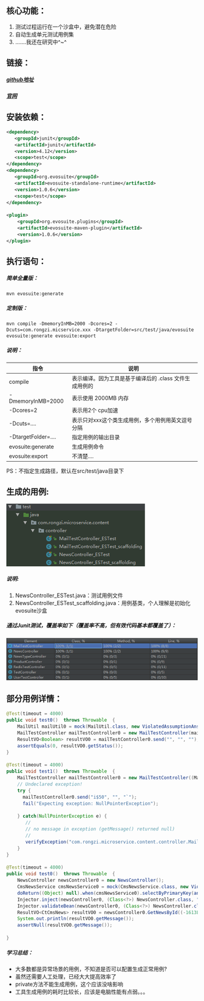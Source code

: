 ## 核心功能：
1. 测试过程运行在一个沙盒中，避免潜在危险
2. 自动生成单元测试用例集
3. .......我还在研究中^~^

## 链接：
##### [github地址](https://github.com/EvoSuite/evosuite)
##### [官网](http://www.evosuite.org/)

## 安装依赖：
```xml
<dependency>
   <groupId>junit</groupId>
   <artifactId>junit</artifactId>
   <version>4.12</version>
   <scope>test</scope>
</dependency>
<dependency>
   <groupId>org.evosuite</groupId>
   <artifactId>evosuite-standalone-runtime</artifactId>
   <version>1.0.6</version>
   <scope>test</scope>
</dependency>

<plugin>
	<groupId>org.evosuite.plugins</groupId>
	<artifactId>evosuite-maven-plugin</artifactId>
	<version>1.0.6</version>
</plugin>
```

## 执行语句：

##### 简单全量版：
```
mvn evosuite:generate
```

##### 定制版：
```
mvn compile -DmemoryInMB=2000 -Dcores=2 -Dcuts=com.rongzi.micservice.xxx -DtargetFolder=src/test/java/evosuite evosuite:generate evosuite:export
```

##### 说明：

| 指令                | 说明                                                     |
| ------------------- | -------------------------------------------------------- |
| compile             | 表示编译。因为工具是基于编译后的 .class   文件生成用例的 |
| -DmemoryInMB=2000   | 表示使用   2000MB 内存                                   |
| -Dcores=2           | 表示用2个   cpu加速                                      |
| -Dcuts=....         | 表示只对xxx这个类生成用例，多个用例用英文逗号分隔        |
| -DtargetFolder=.... | 指定用例的输出目录                                       |
| evosuite:generate   | 生成用例命令                                             |
| evosuite:export     | 不清楚....                                               |

PS：不指定生成路径，默认在src/test/java目录下  
  

## 生成的用例:
![image](001.png) 

##### 说明:
1. NewsController_ESTest.java：测试用例文件
2. NewsController_ESTest_scaffolding.java：用例基类，个人理解是初始化evosuite沙盒

##### 通过Junit测试，覆盖率如下（覆盖率不高，但有效代码基本都覆盖了）：
![image](002.png) 


## 部分用例详情：

```java
@Test(timeout = 4000)
public void test0()  throws Throwable  {
    MailUtil mailUtil0 = mock(MailUtil.class, new ViolatedAssumptionAnswer());
    MailTestController mailTestController0 = new MailTestController(mailUtil0);
    ResultVO<Boolean> resultVO0 = mailTestController0.send("", "", "");
    assertEquals(0, resultVO0.getStatus());
}

@Test(timeout = 4000)
public void test1()  throws Throwable  {
    MailTestController mailTestController0 = new MailTestController((MailUtil) null);
    // Undeclared exception!
    try { 
      mailTestController0.send("i$50", "", "`");
      fail("Expecting exception: NullPointerException");
    
    } catch(NullPointerException e) {
       //
       // no message in exception (getMessage() returned null)
       //
       verifyException("com.rongzi.microservice.content.controller.MailTestController", e);
    }
}

@Test(timeout = 4000)
public void test0()  throws Throwable  {
    NewsController newsController0 = new NewsController();
    CmsNewsService cmsNewsService0 = mock(CmsNewsService.class, new ViolatedAssumptionAnswer());
    doReturn((Object) null).when(cmsNewsService0).selectByPrimaryKey(anyLong());
    Injector.inject(newsController0, (Class<?>) NewsController.class, "cmsNewsService", (Object) cmsNewsService0);
    Injector.validateBean(newsController0, (Class<?>) NewsController.class);
    ResultVO<CtCmsNews> resultVO0 = newsController0.GetNewsById((-1613L));
    System.out.println(resultVO0.getMessage());
    assertNull(resultVO0.getMessage());
    
}
```



##### 学习总结：

- 大多数都是异常场景的用例，不知道是否可以配置生成正常用例?
- 虽然还需要人工处理，已经大大提高效率了
- private方法不能生成用例，这个应该没啥影响
- 工具生成用例的耗时比较长，应该是电脑性能有点弱。。。


